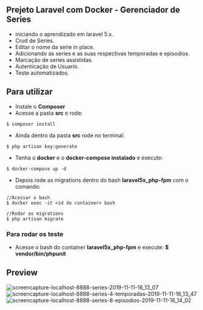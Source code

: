 ## Prejeto Laravel com Docker - Gerenciador de Series
- iniciando o aprendizado em laravel 5.x.
- Crud de Series.
- Editar o nome da serie in place.
- Adicionando as series e as suas respectivas temporadas e episodios.
- Marcação de series assistidas.
- Autenticação de Usuario.
- Teste automatizados.

## Para utilizar
- Instale o <b>Composer</b>
- Acesse a pasta <b>src</b> e rode:
```
$ composer install
```
- Ainda dentro da pasta <b>src</b> rode no terminal: 
```
$ php artisan key:generate
```
- Tenha o <b>docker</b> e o <b>docker-compose instalado</b> e execute:
```
$ docker-compose up -d
```
- Depois rode as migrations dentro do bash <b>laravel5x_php-fpm</b> com o comando:
```
//Acessar o bash
$ docker exec -it <id do container> bash

//Rodar as migrations
$ php artisan migrate
```

### Para rodar os teste
- Acesse o bash do container <b>laravel5x_php-fpm</b> e execute: <b>$ vendor/bin/phpunit</b>

## Preview
![screencapture-localhost-8888-series-2019-11-11-16_13_07](https://user-images.githubusercontent.com/31348487/68610205-fb3df000-0495-11ea-82f2-85d656b6d33f.png)
![screencapture-localhost-8888-series-4-temporadas-2019-11-11-16_13_47](https://user-images.githubusercontent.com/31348487/68610209-fe38e080-0495-11ea-9bfa-1e38d8517799.png)
![screencapture-localhost-8888-series-8-episodios-2019-11-11-16_14_02](https://user-images.githubusercontent.com/31348487/68610212-ff6a0d80-0495-11ea-96e8-726077c37444.png)

